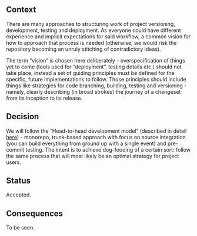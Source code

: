 ## Context

There are many approaches to structuring work of project versioning, development, testing and deployment. As everyone could have different experience and implicit expectations for said workflow, a common vision for how to approach that process is needed (otherwise, we would risk the repository becoming an unruly stitching of contradictory ideas). 

The term “vision” is chosen here deliberately - overspecification of things yet to come (tools used for “deployment”, testing details etc.) should not take place, instead a set of guiding principles must be defined for the specific, future implementations to follow. 
Those principles should include things like strategies for code branching, building, testing and versioning - namely, clearly describing (in broad strokes) the journey of a changeset from its inception to its release. 


## Decision

We will follow the “Head-to-head development model” (described in detail [here](https://www.twosigma.com/articles/introduction-to-head-to-head-development-part-1/)) - monorepo, trunk-based approach with focus on source integration (you can build everything from ground up with a single event) and pre-commit testing. The intent is to achieve dog-fooding of a certain sort: follow the same process that will most likely be an optimal strategy for project users. 

## Status

Accepted.

## Consequences
To be seen.
